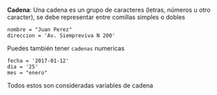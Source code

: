**Cadena**: Una cadena es un grupo de caracteres \(letras, números u otro caracter\), se debe representar entre comillas simples o dobles

```
nombre = "Juan Perez" 
direccion = 'Av. Siempreviva N 200'
```

Puedes también tener `cadenas` numericas

```
fecha = '2017-01-12'
dia = '25'
mes = "enero"
```

Todos estos son consideradas variables de cadena

